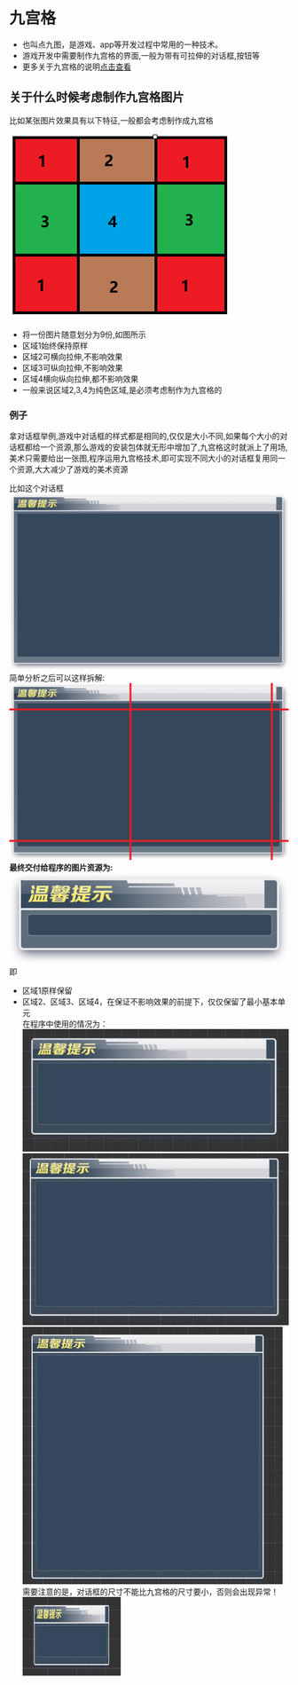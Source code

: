 # 九宫格
- 也叫点九图，是游戏、app等开发过程中常用的一种技术。
- 游戏开发中需要制作九宫格的界面,一般为带有可拉伸的对话框,按钮等
- 更多关于九宫格的说明[点击查看](http://baijiahao.baidu.com/s?id=1586109785156137907&wfr=spider&for=pc)


## 关于什么时候考虑制作九宫格图片
比如某张图片效果具有以下特征,一般都会考虑制作成九宫格

![九宫格图片](../../res/9.png)

- 将一份图片随意划分为9份,如图所示
- 区域1始终保持原样
- 区域2可横向拉伸,不影响效果
- 区域3可纵向拉伸,不影响效果
- 区域4横向纵向拉伸,都不影响效果
- 一般来说区域2,3,4为纯色区域,是必须考虑制作为九宫格的


### 例子
拿对话框举例,游戏中对话框的样式都是相同的,仅仅是大小不同,如果每个大小的对话框都给一个资源,那么游戏的安装包体就无形中增加了,九宫格这时就派上了用场,美术只需要给出一张图,程序运用九宫格技术,即可实现不同大小的对话框复用同一个资源,大大减少了游戏的美术资源

比如这个对话框   
![](../../res/9SpriteTest1.png)   
简单分析之后可以这样拆解:     
![](../../res/9SpriteTest2.png)    
**最终交付给程序的图片资源为:**    
![](../../res/9SpriteTest3.png)    
即
- 区域1原样保留
- 区域2、区域3、区域4，在保证不影响效果的前提下，仅仅保留了最小基本单元     
在程序中使用的情况为：    
![](../../res/1.jpg)    
![](../../res/2.jpg)    
![](../../res/3.jpg)    
需要注意的是，对话框的尺寸不能比九宫格的尺寸要小，否则会出现异常！   
![](../../res/4.jpg)  